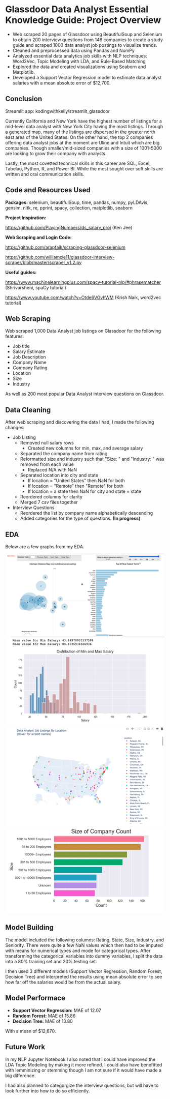 # Glassdoor Data Analyst Essential Knowledge Guide: Project Overview 
* Web scraped 20 pages of Glassdoor using BeautifulSoup and Selenium to obtain 200 interview questions from 146 companies to create a study guide and scraped 1000 data analyst job postings to visualize trends.
* Cleaned and preprocessed data using Pandas and NumPy 
* Analyzed essential data analytics job skills with NLP techniques: Word2Vec, Topic Modeling with LDA, and Rule-Based Matching
* Explored the data and created visualizations using Seaborn and Matplotlib.
* Developed a Support Vector Regression model to estimate data analyst salaries with a mean absolute error of $12,700.

## Conclusion
Streamlit app: kodingwithkelly/streamlit_glassdoor


Currently California and New York have the highest number of listings for a mid-level data analyst with New York City having the most listings. Through a generated map, many of the listings are dispersed in the greater north east area of the United States. On the other hand, the top 2 companies offering data analyst jobs at the moment are Uline and Intuit which are big companies. Though smaller/mid-sized companies with a size of 1001-5000 are looking to grow their company with analysts. 

Lastly, the most covetted technical skills in this career are SQL, Excel, Tabelau, Python, R, and Power BI. While the most sought over soft skills are written and oral communication skills. 


## Code and Resources Used 
**Packages:** selenium, beautifulSoup, time, pandas, numpy, pyLDAvis, gensim, nltk, re, pprint, spacy, collection, matplotlib, seaborn

**Project Inspiration:** 

https://github.com/PlayingNumbers/ds_salary_proj (Ken Jee)

**Web Scraping and Login Code:** 

https://github.com/arapfaik/scraping-glassdoor-selenium

https://github.com/williamxie11/glassdoor-interview-scraper/blob/master/scraper_v1.2.py

**Useful guides:**

https://www.machinelearningplus.com/spacy-tutorial-nlp/#phrasematcher (Shrivarsheni, spaCy tutorial)

https://www.youtube.com/watch?v=Otde6VGvhWM (Krish Naik, word2vec tutorial)


## Web Scraping
Web scraped 1,000 Data Analyst job listings on Glassdoor for the following features: 

* Job title
* Salary Estimate
* Job Description
* Company Name
* Company Rating
* Location
* Size
* Industry 

As well as 200 most popular Data Analyst interview questions on Glassdoor.

## Data Cleaning
After web scraping and discovering the data I had, I made the following changes:
* Job Listing
  * Removed null salary rows
    * Created new columns for min, max, and average salary
  * Separated the company name from rating 
  * Reformatted size and industry such that "Size: " and "Industry: " was removed from each value
    * Replaced N/A with NaN
  * Separated location into city and state
    * If location = "United States" then NaN for both
    * If location = "Remote" then "Remote" for both
    * If location = a state then NaN for city and state = state
  * Reordered columns for clarity
  * Merged 7 csv files together 
* Interview Questions
  * Reordered the list by company name alphabetically descending
  * Added categories for the type of questions. **(In progress)**
  
## EDA
Below are a few graphs from my EDA. 

![alt text](https://github.com/kodingwithkelly/GlassdoorProj/blob/main/Readme_pngs/LDA.png "LDA")
![alt text](https://github.com/kodingwithkelly/GlassdoorProj/blob/main/Readme_pngs/distribution_salary.png "Distribution Salary")
![alt text](https://github.com/kodingwithkelly/GlassdoorProj/blob/main/Readme_pngs/listing_map.png "Map of Listings")
![alt text](https://github.com/kodingwithkelly/GlassdoorProj/blob/main/Readme_pngs/size_count.png "Size Count")

## Model Building
The model included the following columns: Rating, State, Size, Industry, and Seniority. 
There were quite a few NaN values which then had to be imputed with means for numerical types and mode for categorical types.
After transforming the categorical variables into dummy variables, I split the data into a 80% training set and 20% testing set.

I then used 3 different models (Support Vector Regression, Random Forest, Decision Tree) and interpreted the results using mean absolute error to see how far off the salaries would be from the actual salary.
## Model Performace
* **Support Vector Regression:** MAE of 12.07
* **Random Forest:** MAE of 15.86
* **Decision Tree:** MAE of 13.80 

With a mean of $12,670.

## Future Work
In my NLP Jupyter Notebook I also noted that I could have improved the LDA Topic Modeling by making it more refined. I could also have benefitted with lemminizing or stemming though I am not sure if it would have made a big difference. 

I had also planned to categorgize the interview questions, but will have to look further into how to do so efficiently. 
